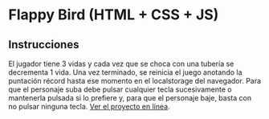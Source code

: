 # Flappy Bird (HTML + CSS + JS)

## Instrucciones
El jugador tiene 3 vidas y cada vez que se choca con una tubería se decrementa 1 vida. Una vez terminado, se reinicia el juego anotando la puntación récord hasta ese momento en el localstorage del navegador. Para que el personaje suba debe pulsar cualquier tecla sucesivamente o mantenerla pulsada si lo prefiere y, para que el personaje baje, basta con no pulsar ninguna tecla.
 [Ver el proyecto en línea](https://borjamm.github.io/FlappyBird/).
